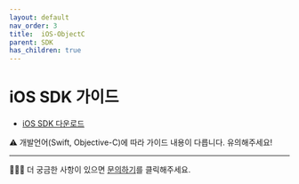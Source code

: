 ```yaml
---
layout: default
nav_order: 3
title:  iOS-ObjectC
parent: SDK
has_children: true
---
```


# iOS SDK 가이드

- [iOS SDK 다운로드](https://userhabit-production.s3-ap-northeast-1.amazonaws.com/sdks/UserHabit.framework_1.1.16.zip)

⚠️ 개발언어(Swift, Objective-C)에 따라 가이드 내용이 다릅니다. 유의해주세요!


---

🙋🏻‍♂️ 더 궁금한 사항이 있으면 [문의하기](http://userhabit.io/contact_us)를 클릭해주세요.